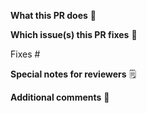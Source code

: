 <!--  Thanks for sending a pull request!
If this is your first time, please read our contributor guidelines: https://github.com/Satellite-im/Satellite-Absolute/wiki/Contributing
-->

**What this PR does** 📖

**Which issue(s) this PR fixes** 🔨

Fixes #

**Special notes for reviewers** 🗒️

**Additional comments** 🎤
